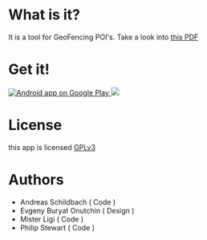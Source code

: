 What is it?
===========

It is a tool for GeoFencing POI's. Take a look into <a href="https://github.com/ligi/FencyPOI/raw/master/promo/FencyPoi.pdf">this PDF</a>

Get it!
=======

<a href="https://play.google.com/store/apps/details?id=org.battlehack.fencypoi">
  <img alt="Android app on Google Play"
       src="https://developer.android.com/images/brand/en_app_rgb_wo_60.png" />
</a>

<img src="https://raw.github.com/ligi/FencyPOI/master/promo/play_banner.png"/>

License
=======

this app is licensed <a href="http://gplv3.fsf.org/">GPLv3</a>

Authors
=======

 * Andreas Schildbach ( Code )
 * Evgeny Buryat Onutchin ( Design )
 * Mister Ligi ( Code )
 * Philip Stewart ( Code )
